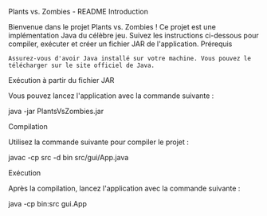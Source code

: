 Plants vs. Zombies - README
Introduction

Bienvenue dans le projet Plants vs. Zombies ! Ce projet est une implémentation Java du célèbre jeu. Suivez les instructions ci-dessous pour compiler, exécuter et créer un fichier JAR de l'application.
Prérequis

    Assurez-vous d'avoir Java installé sur votre machine. Vous pouvez le télécharger sur le site officiel de Java.

Exécution à partir du fichier JAR

Vous pouvez lancez l'application avec la commande suivante :

java -jar PlantsVsZombies.jar

Compilation

Utilisez la commande suivante pour compiler le projet :

javac -cp src -d bin src/gui/App.java

Exécution

Après la compilation, lancez l'application avec la commande suivante :


java -cp bin:src gui.App


